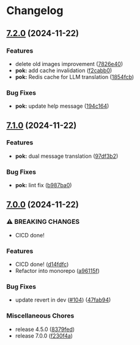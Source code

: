 # Changelog

## [7.2.0](https://github.com/doper1/POK/compare/POK@v7.1.0...POK@v7.2.0) (2024-11-22)


### Features

* delete old images improvement ([7826e40](https://github.com/doper1/POK/commit/7826e40bb5388238b456580fb64c77e9cc21a5e5))
* **pok:** add cache invalidation ([f2cabb0](https://github.com/doper1/POK/commit/f2cabb0a09aaa88b82c3f8ba95c7b09472f9a68e))
* **pok:** Redis cache for LLM translation ([1854fcb](https://github.com/doper1/POK/commit/1854fcb67bc62ab4e2185645eb1dd82cecbc73bb))


### Bug Fixes

* **pok:** update help message ([194c164](https://github.com/doper1/POK/commit/194c1644bf9a90dae30596a14b0d8e650a7fe700))

## [7.1.0](https://github.com/doper1/POK/compare/POK@v7.0.0...POK@v7.1.0) (2024-11-22)


### Features

* **pok:** dual message translation ([97df3b2](https://github.com/doper1/POK/commit/97df3b20633e11e76829ec1ba115e1f773ba87b8))


### Bug Fixes

* **pok:** lint fix ([b987ba0](https://github.com/doper1/POK/commit/b987ba013a9da749fc6be1b0e071c6fb4ebec35b))

## [7.0.0](https://github.com/doper1/POK/compare/POK-v6.3.1...POK@v7.0.0) (2024-11-22)


### ⚠ BREAKING CHANGES

* CICD done!

### Features

* CICD done! ([d14fdfc](https://github.com/doper1/POK/commit/d14fdfc85bcb769e77032392773eda073b1a90be))
* Refactor into monorepo ([a96115f](https://github.com/doper1/POK/commit/a96115ff24e264c9167908dc52b0540a42c9174f))


### Bug Fixes

* update revert in dev ([#104](https://github.com/doper1/POK/issues/104)) ([47fab94](https://github.com/doper1/POK/commit/47fab94fcd907edb5c3a9f4860e2d7f9bf09c6e9))


### Miscellaneous Chores

* release 4.5.0 ([8379fed](https://github.com/doper1/POK/commit/8379fedbb5bf988d6177ccd60bf0f1edf22766ea))
* release 7.0.0 ([f230f4a](https://github.com/doper1/POK/commit/f230f4af6331f3970bbd2d9e7893ff1883747edd))
